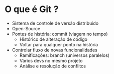 # O que é Git ?

- Sistema de controle de versão distribuido
- Open-Source
- Pontes de história: commit (viagem no tempo)
  - Histórico de alteração de código
  - Voltar para qualquer ponto na história
- Controlar fluxo de novas funcionalidades
  - Ramificações: branch (universos paralelos)
  - Vários devs no mesmo projeto
  - Análise e resolução de conflitos
